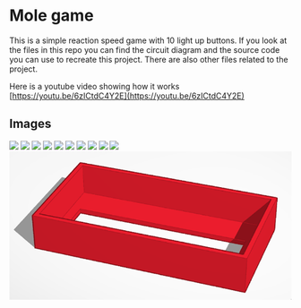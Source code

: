 # Mole game

This is a simple reaction speed game with 10 light up buttons.
If you look at the files in this repo you can find the circuit diagram
and the source code you can use to recreate this project. There are also
other files related to the project.

Here is a youtube video showing how it works
[https://youtu.be/6zICtdC4Y2E](https://youtu.be/6zICtdC4Y2E)

## Images

![](./images/1.JPG)
![](./images/2.JPG)
![](./images/3.JPG)
![](./images/4.JPG)
![](./images/5.JPG)
![](./images/6.JPG)
![](./images/7.JPG)
![](./images/8.JPG)
![](./images/9.JPG)
![](./images/10.JPG)
![](./images/lcd_housing.png)

